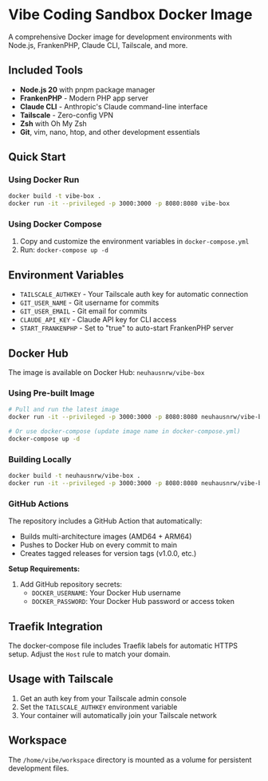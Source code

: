 # Vibe Coding Sandbox Docker Image

A comprehensive Docker image for development environments with Node.js, FrankenPHP, Claude CLI, Tailscale, and more.

## Included Tools

- **Node.js 20** with pnpm package manager
- **FrankenPHP** - Modern PHP app server
- **Claude CLI** - Anthropic's Claude command-line interface
- **Tailscale** - Zero-config VPN
- **Zsh** with Oh My Zsh
- **Git**, vim, nano, htop, and other development essentials

## Quick Start

### Using Docker Run

```bash
docker build -t vibe-box .
docker run -it --privileged -p 3000:3000 -p 8080:8080 vibe-box
```

### Using Docker Compose

1. Copy and customize the environment variables in `docker-compose.yml`
2. Run: `docker-compose up -d`

## Environment Variables

- `TAILSCALE_AUTHKEY` - Your Tailscale auth key for automatic connection
- `GIT_USER_NAME` - Git username for commits
- `GIT_USER_EMAIL` - Git email for commits
- `CLAUDE_API_KEY` - Claude API key for CLI access
- `START_FRANKENPHP` - Set to "true" to auto-start FrankenPHP server

## Docker Hub

The image is available on Docker Hub: `neuhausnrw/vibe-box`

### Using Pre-built Image

```bash
# Pull and run the latest image
docker run -it --privileged -p 3000:3000 -p 8080:8080 neuhausnrw/vibe-box

# Or use docker-compose (update image name in docker-compose.yml)
docker-compose up -d
```

### Building Locally

```bash
docker build -t neuhausnrw/vibe-box .
docker run -it --privileged -p 3000:3000 -p 8080:8080 neuhausnrw/vibe-box
```

### GitHub Actions

The repository includes a GitHub Action that automatically:
- Builds multi-architecture images (AMD64 + ARM64)
- Pushes to Docker Hub on every commit to main
- Creates tagged releases for version tags (v1.0.0, etc.)

**Setup Requirements:**
1. Add GitHub repository secrets:
   - `DOCKER_USERNAME`: Your Docker Hub username
   - `DOCKER_PASSWORD`: Your Docker Hub password or access token

## Traefik Integration

The docker-compose file includes Traefik labels for automatic HTTPS setup. Adjust the `Host` rule to match your domain.

## Usage with Tailscale

1. Get an auth key from your Tailscale admin console
2. Set the `TAILSCALE_AUTHKEY` environment variable
3. Your container will automatically join your Tailscale network

## Workspace

The `/home/vibe/workspace` directory is mounted as a volume for persistent development files.